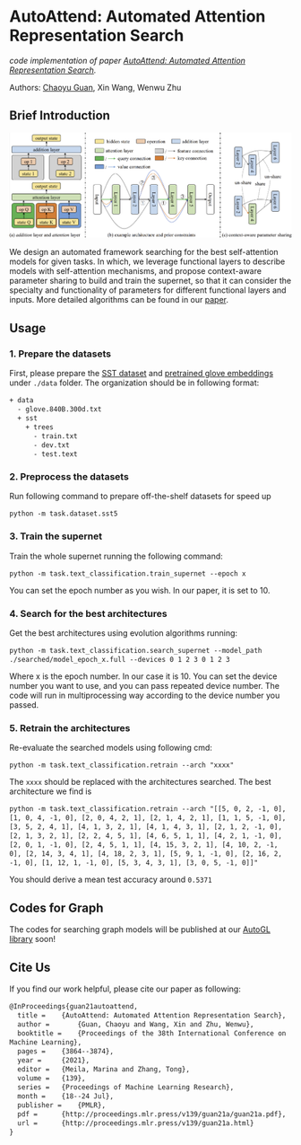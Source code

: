 # AutoAttend: Automated Attention Representation Search

_code implementation of paper [AutoAttend: Automated Attention Representation Search](http://proceedings.mlr.press/v139/guan21a.html)._

Authors: [Chaoyu Guan](https://github.com/Frozenmad), Xin Wang, Wenwu Zhu

## Brief Introduction

<center>

![](./resources/workflow.png)
</center>

We design an automated framework searching for the best self-attention models for given tasks. In which, we leverage functional layers to describe models with self-attention mechanisms, and propose context-aware parameter sharing to build and train the supernet, so that it can consider the specialty and functionality of parameters for different functional layers and inputs. More detailed algorithms can be found in our [paper](http://proceedings.mlr.press/v139/guan21a.html).

## Usage

### 1. Prepare the datasets

First, please prepare the [SST dataset](https://nlp.stanford.edu/sentiment/trainDevTestTrees_PTB.zip) and [pretrained glove embeddings](https://nlp.stanford.edu/data/glove.840B.300d.zip) under `./data` folder. The organization should be in following format:

```
+ data
  - glove.840B.300d.txt
  + sst
    + trees
      - train.txt
      - dev.txt
      - test.text
```

### 2. Preprocess the datasets

Run following command to prepare off-the-shelf datasets for speed up
```
python -m task.dataset.sst5
```

### 3. Train the supernet

Train the whole supernet running the following command:
```
python -m task.text_classification.train_supernet --epoch x
```
You can set the epoch number as you wish. In our paper, it is set to 10.

### 4. Search for the best architectures

Get the best architectures using evolution algorithms running:
```
python -m task.text_classification.search_supernet --model_path ./searched/model_epoch_x.full --devices 0 1 2 3 0 1 2 3
```
Where x is the epoch number. In our case it is 10. You can set the device number you want to use, and you can pass repeated device number. The code will run in multiprocessing way according to the device number you passed.

### 5. Retrain the architectures

Re-evaluate the searched models using following cmd:
```
python -m task.text_classification.retrain --arch "xxxx"
```

The `xxxx` should be replaced with the architectures searched. The best architecture we find is
```
python -m task.text_classification.retrain --arch "[[5, 0, 2, -1, 0], [1, 0, 4, -1, 0], [2, 0, 4, 2, 1], [2, 1, 4, 2, 1], [1, 1, 5, -1, 0], [3, 5, 2, 4, 1], [4, 1, 3, 2, 1], [4, 1, 4, 3, 1], [2, 1, 2, -1, 0], [2, 1, 3, 2, 1], [2, 2, 4, 5, 1], [4, 6, 5, 1, 1], [4, 2, 1, -1, 0], [2, 0, 1, -1, 0], [2, 4, 5, 1, 1], [4, 15, 3, 2, 1], [4, 10, 2, -1, 0], [2, 14, 3, 4, 1], [4, 18, 2, 3, 1], [5, 9, 1, -1, 0], [2, 16, 2, -1, 0], [1, 12, 1, -1, 0], [5, 3, 4, 3, 1], [3, 0, 5, -1, 0]]"
```

You should derive a mean test accuracy around `0.5371`

## Codes for Graph

The codes for searching graph models will be published at our [AutoGL library](https://github.com/THUMNLab/AutoGL) soon!

## Cite Us

If you find our work helpful, please cite our paper as following:

```
@InProceedings{guan21autoattend,
  title = 	 {AutoAttend: Automated Attention Representation Search},
  author =       {Guan, Chaoyu and Wang, Xin and Zhu, Wenwu},
  booktitle = 	 {Proceedings of the 38th International Conference on Machine Learning},
  pages = 	 {3864--3874},
  year = 	 {2021},
  editor = 	 {Meila, Marina and Zhang, Tong},
  volume = 	 {139},
  series = 	 {Proceedings of Machine Learning Research},
  month = 	 {18--24 Jul},
  publisher =    {PMLR},
  pdf = 	 {http://proceedings.mlr.press/v139/guan21a/guan21a.pdf},
  url = 	 {http://proceedings.mlr.press/v139/guan21a.html}
}
```
